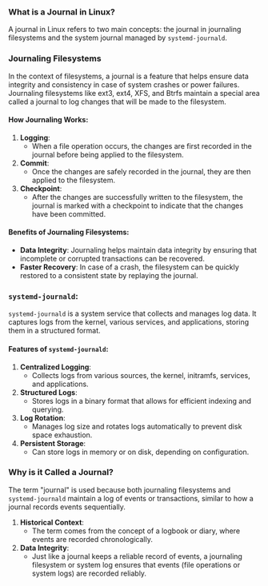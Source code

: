 ### What is a Journal in Linux?

A journal in Linux refers to two main concepts: the journal in journaling filesystems and the system journal managed by `systemd-journald`.

### Journaling Filesystems

In the context of filesystems, a journal is a feature that helps ensure data integrity and consistency in case of system crashes or power failures. Journaling filesystems like ext3, ext4, XFS, and Btrfs maintain a special area called a journal to log changes that will be made to the filesystem.

#### How Journaling Works:

1. **Logging**:
   - When a file operation occurs, the changes are first recorded in the journal before being applied to the filesystem.
2. **Commit**:
   - Once the changes are safely recorded in the journal, they are then applied to the filesystem.
3. **Checkpoint**:
   - After the changes are successfully written to the filesystem, the journal is marked with a checkpoint to indicate that the changes have been committed.

#### Benefits of Journaling Filesystems:

- **Data Integrity**: Journaling helps maintain data integrity by ensuring that incomplete or corrupted transactions can be recovered.
- **Faster Recovery**: In case of a crash, the filesystem can be quickly restored to a consistent state by replaying the journal.

### `systemd-journald`:

`systemd-journald` is a system service that collects and manages log data. It captures logs from the kernel, various services, and applications, storing them in a structured format.

#### Features of `systemd-journald`:

1. **Centralized Logging**:
   - Collects logs from various sources,  the kernel, initramfs, services, and applications.
2. **Structured Logs**:
   - Stores logs in a binary format that allows for efficient indexing and querying.
3. **Log Rotation**:
   - Manages log size and rotates logs automatically to prevent disk space exhaustion.
4. **Persistent Storage**:
   - Can store logs in memory or on disk, depending on configuration.

### Why is it Called a Journal?

The term "journal" is used because both journaling filesystems and `systemd-journald` maintain a log of events or transactions, similar to how a journal records events sequentially.

1. **Historical Context**:
   - The term comes from the concept of a logbook or diary, where events are recorded chronologically.
2. **Data Integrity**:
   - Just like a journal keeps a reliable record of events, a journaling filesystem or system log ensures that events (file operations or system logs) are recorded reliably.
